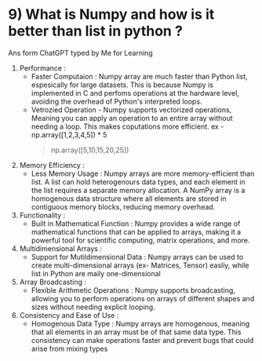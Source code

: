 # 9) What is Numpy and how is it better than list in python ?

Ans form ChatGPT typed by Me for Learning

1. Performance :
    - Faster Computaion : Numpy array are much faster than Python list, espesically for large datasets. This is because Numpy is implemented in C and perfoms operations at the hardware level, avoiding the overhead of Python's interpreted loops.
    - Vetrozied Operation - Numpy supports vectorized operations, Meaning you can apply an operation to an entire array without needing a loop. This makes coputations more efficient.
        ex - np.array([1,2,3,4,5]) * 5
        >    np.array([5,10,15,20,25])
2. Memory Efficiency :
    - Less Memory Usage : Numpy arrays are more memory-efficient than list. A list can hold heterogenours data types, and each element in the list requires a separate memory allocation. A NumPy array is a homogenous data structure where all elements are stored in contiguous memory blocks, reducing memory overhead.
3. Functionality :
    - Built in Mathematical Function : Numpy provides a wide range of mathematical functions that can be applied to arrays, making it a powerful tool for scientific computing, matrix operations, and more.
4. Multidimensional Arrays :
    - Support for Mutildimensional Data : Numpy arrays can be used to create multi-dimensional arrays (ex- Matrices, Tensor) easliy, while list in Python are maily one-dimensional
5. Array Broadcasting :
    - Flexible Arithmetic Operations : Numpy supports broadcasting, allowing you to perform operations on arrays of different shapes and sizes without needing explicit looping.
6. Consistency and Ease of Use :
    - Homogenous Data Type : Numpy arrays are homogenous, meaning that all elements in an array must be of that same data type. This consistency can 
    make operations faster and prevent bugs that could arise from mixing types

